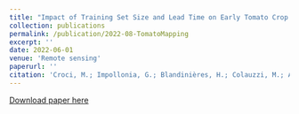 ```yaml
---
title: "Impact of Training Set Size and Lead Time on Early Tomato Crop Mapping Accuracy"
collection: publications
permalink: /publication/2022-08-TomatoMapping
excerpt: ''
date: 2022-06-01
venue: 'Remote sensing'
paperurl: ''
citation: 'Croci, M.; Impollonia, G.; Blandinières, H.; Colauzzi, M.; Amaducci, S. Impact of Training Set Size and Lead Time on Early Tomato Crop Mapping Accuracy. Remote Sens. 2022, 14, 4540. https://doi.org/10.3390/rs14184540'
---
```


[Download paper here](https://www.mdpi.com/2072-4292/14/18/4540)

